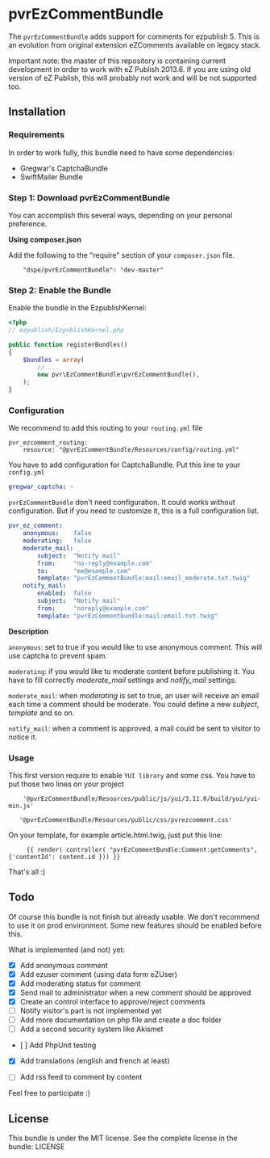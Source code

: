 # pvrEzCommentBundle

The ```pvrEzCommentBundle``` adds support for comments for ezpublish 5. This is an evolution from original extension
eZComments available on legacy stack.

Important note: the master of this repository is containing current development in order to work with eZ Publish 2013.6.
If you are using old version of eZ Publish, this will probably not work and will be not supported too.

## Installation

### Requirements

In order to work fully, this bundle need to have some dependencies:
* Gregwar's CaptchaBundle
* SwiftMailer Bundle

### Step 1: Download pvrEzCommentBundle

You can accomplish this several ways, depending on your personal preference.

**Using composer.json**

Add the following to the "require" section of your ```composer.json``` file.

```
    "dspe/pvrEzCommentBundle": "dev-master"
```

### Step 2: Enable the Bundle

Enable the bundle in the EzpublishKernel:

```php
<?php
// ezpublish/EzpublishKernel.php

public function registerBundles()
{
    $bundles = array(
        // ...
        new pvr\EzCommentBundle\pvrEzCommentBundle(),
    );
}
```

### Configuration

We recommend to add this routing to your ```routing.yml``` file

```
pvr_ezcomment_routing:
    resource: "@pvrEzCommentBundle/Resources/config/routing.yml"
```

You have to add configuration for CaptchaBundle. Put this line to your ```config.yml```

```yaml
gregwar_captcha: ~
```

```pvrEzCommentBundle``` don't need configuration. It could works without configuration. But if you need
to customize it, this is a full configuration list.

```yaml
pvr_ez_comment:
    anonymous:    false
    moderating:   false
    moderate_mail:
        subject:  "Notify mail"
        from:     "no-reply@example.com"
        to:       "me@example.com"
        template: "pvrEzCommentBundle:mail:email_moderate.txt.twig"
    notify_mail:
        enabled:  false
        subject:  "Notify mail"
        from:     "noreply@example.com"
        template: "pvrEzCommentbundle:mail:email.txt.twig"
```

**Description**

```anonymous```: set to true if you would like to use anonymous comment. This will use captcha to prevent spam.

```moderating```: if you would like to moderate content before publishing it. You have to fill correctly *moderate_mail*
settings and *notify_mail* settings.

```moderate_mail```: when *moderating* is set to true, an user will receive an email each time a comment should be moderate.
You could define a new *subject*, *template* and so on.

```notify_mail```: when a comment is approved, a mail could be sent to visitor to notice it.

### Usage

This first version require to enable ```YUI library``` and some css. You have to put those two lines on your project

```jinga
    '@pvrEzCommentBundle/Resources/public/js/yui/3.11.0/build/yui/yui-min.js'
```

```jinga
   '@pvrEzCommentBundle/Resources/public/css/pvrezcomment.css'
```

On your template, for example article.html.twig, just put this line:
```jinga
     {{ render( controller( "pvrEzCommentBundle:Comment:getComments", {'contentId': content.id })) }}
```

That's all :)

## Todo

Of course this bundle is not finish but already usable. We don't recommend to use it on prod environment. Some
new features should be enabled before this.

What is implemented (and not) yet:

- [x] Add anonymous comment
- [x] Add ezuser comment (using data form eZUser)
- [x] Add moderating status for comment
- [x] Send mail to administrator when a new comment should be approved
- [x] Create an control interface to approve/reject comments
- [ ] Notify visitor's part is not implemented yet
- [ ] Add more documentation on php file and create a doc folder
- [ ] Add a second security system like Akismet
- [ ] Add PhpUnit testing
- [x] Add translations (english and french at least)
- [ ] Add rss feed to comment by content


Feel free to participate :)

## License

This bundle is under the MIT license. See the complete license in the bundle: LICENSE